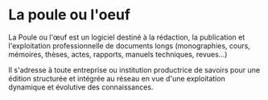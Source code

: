 # La poule ou l'oeuf

La Poule ou l'œuf est un logiciel destiné à la rédaction, la publication et l'exploitation professionnelle de documents longs (monographies, cours, mémoires, thèses, actes, rapports, manuels techniques, revues...)

Il s'adresse à toute entreprise ou institution productrice de savoirs pour une édition structurée et intégrée au réseau en vue d'une exploitation dynamique et évolutive des connaissances.
